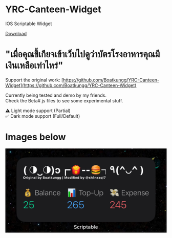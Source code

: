 # YRC-Canteen-Widget
IOS Scriptable Widget

[Download](https://github.com/ItMe12s/YRC-Canteen-Widget/releases/latest)

# "เมื่อคุณขี้เกียจเข้าเว็บไปดูว่าบัตรโรงอาหารคุณมีเงินเหลือเท่าไหร่"
Support the original work: [https://github.com/Boatkungg/YRC-Canteen-Widget](https://github.com/Boatkungg/YRC-Canteen-Widget)

Currently being tested and demo by my friends.<br>
Check the Beta#.js files to see some experimental stuff.

⚠️ Light mode support (Partial)<br>
✅ Dark mode support (Full/Default)

# Images below
![Dark Mode](images/dark.png)
